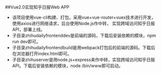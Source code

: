 
##Vue2.0实现知乎日报Web APP
- 该项目使用vue-cli构建、打包，采用vue+vue-router+vuex技术进行开发，使用axios进行网络请求，后台使用Node.js作中转，
实现跨域访问知乎日报API，部署上线。
- 子目录zhihudailyfrontenddev是前端的源码，下载后安装依赖的模块，npm run dev即可。
- 子目录zhihudailyfrontendbuild是用webpack打包后的前端的源码。下载后在浏览器打开index.html即可。
- 子目录zhihuserver是用node.js+express来作中转，实现跨域访问知乎日报API。下载后安装依赖的模块，node /bin/www即可启动。
